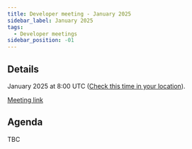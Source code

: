 ```yaml
---
title: Developer meeting - January 2025
sidebar_label: January 2025
tags:
  - Developer meetings
sidebar_position: -01
---
```


## Details

January 2025 at 8:00 UTC ([Check this time in your location](https://www.timeanddate.com/worldclock/fixedtime.html?msg=Moodle+Developer+meeting+-+August+2023&iso=20230815T07&p1=1440&ah=1)).

[Meeting link](https://moodle.org/mod/bigbluebuttonbn/view.php?id=8596)

## Agenda

TBC
